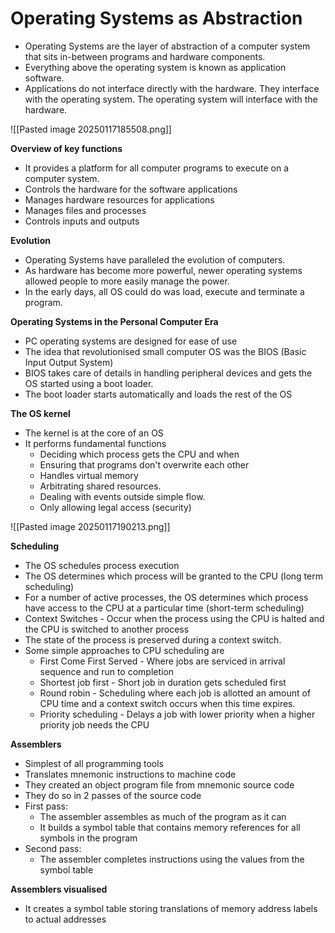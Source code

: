 # Operating Systems as Abstraction

- Operating Systems are the layer of abstraction of a computer system that sits in-between programs and hardware components. 
- Everything above the operating system is known as application software. 
- Applications do not interface directly with the hardware. They interface with the operating system. The operating system will interface with the hardware. 

![[Pasted image 20250117185508.png]]

**Overview of key functions**

- It provides a platform for all computer programs to execute on a computer system. 
- Controls the hardware for the software applications
- Manages hardware resources for applications
- Manages files and processes
- Controls inputs and outputs

**Evolution**

- Operating Systems have paralleled the evolution of computers.
- As hardware has become more powerful, newer operating systems allowed people to more easily manage the power. 
- In the early days, all OS could do was load, execute and terminate a program. 

**Operating Systems in the Personal Computer Era**

- PC operating systems are designed for ease of use
- The idea that revolutionised small computer OS was the BIOS (Basic Input Output System)
- BIOS takes care of details in handling peripheral devices and gets the OS started using a boot loader. 
- The boot loader starts automatically and loads the rest of the OS

**The OS kernel**

- The kernel is at the core of an OS
- It performs fundamental functions
	- Deciding which process gets the CPU and when
	- Ensuring that programs don't overwrite each other
	- Handles virtual memory
	- Arbitrating shared resources. 
	- Dealing with events outside simple flow. 
	- Only allowing legal access (security)

![[Pasted image 20250117190213.png]]

**Scheduling**

- The OS schedules process execution
- The OS determines which process will be granted to the CPU (long term scheduling)
- For a number of active processes, the OS determines which process have access to the CPU at a particular time (short-term scheduling)
- Context Switches - Occur when the process using the CPU is halted and the CPU is switched to another process
- The state of the process is preserved during a context switch. 
- Some simple approaches to CPU scheduling are
	- First Come First Served - Where jobs are serviced in arrival sequence and run to completion
	- Shortest job first - Short job in duration gets scheduled first
	- Round robin - Scheduling where each job is allotted an amount of CPU time and a context switch occurs when this time expires. 
	- Priority scheduling - Delays a job with lower priority when a higher priority job needs the CPU

**Assemblers**

- Simplest of all programming tools
- Translates mnemonic instructions to machine code
- They created an object program file from mnemonic source code
- They do so in 2 passes of the source code
- First pass:
	- The assembler assembles as much of the program as it can
	- It builds a symbol table that contains memory references for all symbols in the program
- Second pass:
	- The assembler completes instructions using the values from the symbol table


**Assemblers visualised**

- It creates a symbol table storing translations of memory address labels to actual addresses 

